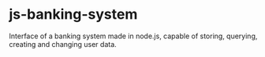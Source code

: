 # js-banking-system

Interface of a banking system made in node.js, capable of storing, querying, creating and changing user data.

